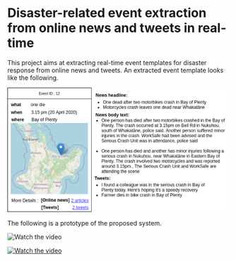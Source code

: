 # Disaster-related event extraction from online news and tweets in real-time

This project aims at extracting real-time event templates for disaster response from online news and tweets. An extracted event template looks like the following.

![Event Template](https://github.com/mu-clab/Disaster-event-extraction/blob/main/event_template.png)

The following is a prototype of the proposed system.

![Watch the video](https://youtu.be/D8nm_FyNqvU)

[![Watch the video](https://i.imgur.com/vKb2F1B.png)](https://youtu.be/D8nm_FyNqvU)


